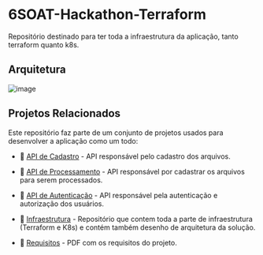 # 6SOAT-Hackathon-Terraform
Repositório destinado para ter toda a infraestrutura da aplicação, tanto terraform quanto k8s.

## Arquitetura

![image](https://github.com/user-attachments/assets/2823cef7-9f79-4105-b865-eeb5b5d847b8)

## Projetos Relacionados

Este repositório faz parte de um conjunto de projetos usados para desenvolver a aplicação como um todo:

- 🔗 [API de Cadastro](https://github.com/andersonssilveira96/6SOAT-Hackathon-CadastroAPI) - API responsável pelo cadastro dos arquivos.
- 🔗 [API de Processamento](https://github.com/andersonssilveira96/6SOAT-Hackathon-ProcessamentoAPI) - API responsável por cadastrar os arquivos para serem processados.
- 🔗 [API de Autenticação](https://github.com/andersonssilveira96/6SOAT-Hackathon-AuthAPI) - API responsável pela autenticação e autorização dos usuários.
- 🔗 [Infraestrutura](https://github.com/andersonssilveira96/6SOAT-Hackathon-Infraestructure) - Repositório que contem toda a parte de infraestrutura (Terraform e K8s) e contém também desenho de arquitetura da solução.

- 📝 [Requisitos](https://github.com/andersonssilveira96/6SOAT-Hackathon-Infraestructure/blob/master/doc/Hack%20SOAT%206_7.pdf) - PDF com os requisitos do projeto.
